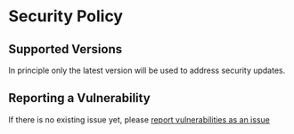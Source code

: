 # Security Policy

## Supported Versions

In principle only the latest version will be used to address security updates.
       
## Reporting a Vulnerability

If there is no existing issue yet, please [report vulnerabilities as an issue](https://github.com/Borewit/music-metadata/issues)
